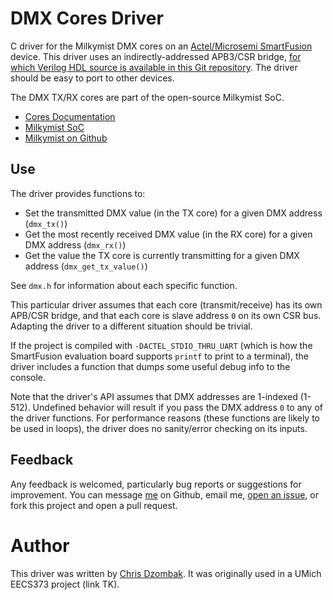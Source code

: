 # DMX Cores Driver

C driver for the Milkymist DMX cores on an [Actel/Microsemi SmartFusion](http://www.actel.com/products/SmartFusion/default.aspx) device. This driver uses an indirectly-addressed APB3/CSR bridge, [for which Verilog HDL source is available in this Git repository](https://github.com/cdzombak/misc-hardware/tree/master/apb3_csr_bridge-indirect). The driver should be easy to port to other devices.

The DMX TX/RX cores are part of the open-source Milkymist SoC.

* [Cores Documentation](http://www.milkymist.org/socdoc/dmx.pdf)
* [Milkymist SoC](http://www.milkymist.org/mmsoc.html)
* [Milkymist on Github](https://github.com/milkymist)

## Use

The driver provides functions to:

* Set the transmitted DMX value (in the TX core) for a given DMX address (`dmx_tx()`)
* Get the most recently received DMX value (in the RX core) for a given DMX address (`dmx_rx()`)
* Get the value the TX core is currently transmitting for a given DMX address (`dmx_get_tx_value()`)

See `dmx.h` for information about each specific function.

This particular driver assumes that each core (transmit/receive) has its own APB/CSR bridge, and that each core is slave address `0` on its own CSR bus. Adapting the driver to a different situation should be trivial.

If the project is compiled with `-DACTEL_STDIO_THRU_UART` (which is how the SmartFusion evaluation board supports `printf` to print to a terminal), the driver includes a function that dumps some useful debug info to the console.

Note that the driver's API assumes that DMX addresses are 1-indexed (1-512). Undefined behavior will result if you pass the DMX address `0` to any of the driver functions. For performance reasons (these functions are likely to be used in loops), the driver does no sanity/error checking on its inputs.

## Feedback

Any feedback is welcomed, particularly bug reports or suggestions for improvement. You can message [me](https://github.com/cdzombak) on Github, email me, [open an issue](https://github.com/cdzombak/misc-hardware/issues), or fork this project and open a pull request.

# Author

This driver was written by [Chris Dzombak](http://chris.dzombak.name). It was originally used in a UMich EECS373 project (link TK).

